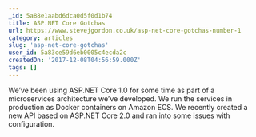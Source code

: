 ```yaml
---
_id: 5a88e1aabd6dca0d5f0d1b74
title: ASP.NET Core Gotchas
url: https://www.stevejgordon.co.uk/asp-net-core-gotchas-number-1
category: articles
slug: 'asp-net-core-gotchas'
user_id: 5a83ce59d6eb0005c4ecda2c
createdOn: '2017-12-08T04:56:59.000Z'
tags: []
---
```


We’ve been using ASP.NET Core 1.0 for some time as part of a microservices architecture we’ve developed. We run the services in production as Docker containers on Amazon ECS. We recently created a new API based on ASP.NET Core 2.0 and ran into some issues with configuration.
